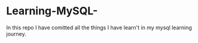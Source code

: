 # Learning-MySQL-
In this repo I have comitted all the things I have learn't in my mysql learning journey.
